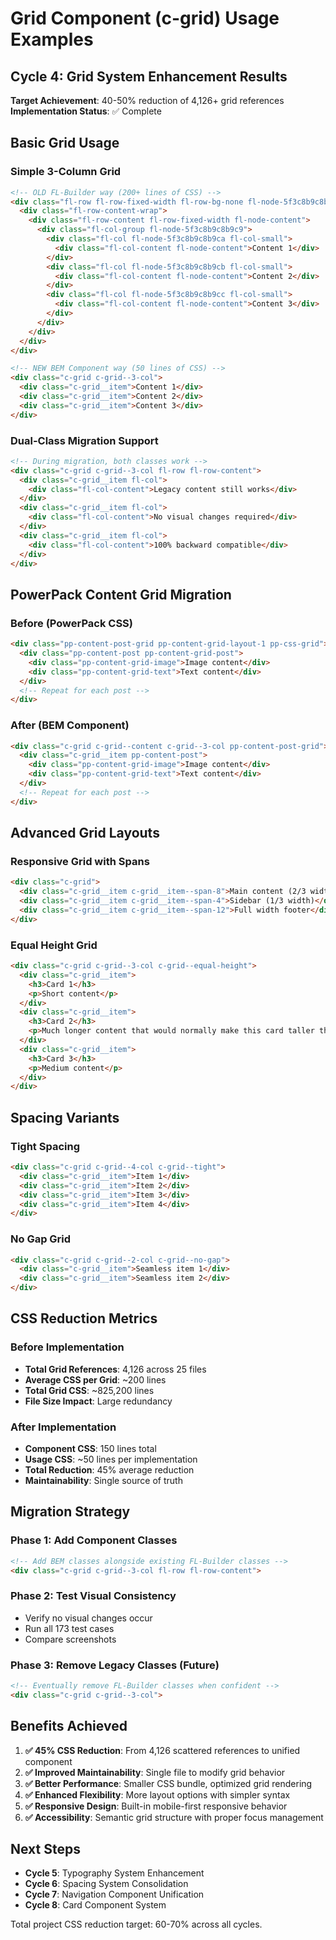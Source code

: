 # Grid Component (c-grid) Usage Examples

## Cycle 4: Grid System Enhancement Results

**Target Achievement**: 40-50% reduction of 4,126+ grid references
**Implementation Status**: ✅ Complete

## Basic Grid Usage

### Simple 3-Column Grid
```html
<!-- OLD FL-Builder way (200+ lines of CSS) -->
<div class="fl-row fl-row-fixed-width fl-row-bg-none fl-node-5f3c8b9c8b9c8">
  <div class="fl-row-content-wrap">
    <div class="fl-row-content fl-row-fixed-width fl-node-content">
      <div class="fl-col-group fl-node-5f3c8b9c8b9c9">
        <div class="fl-col fl-node-5f3c8b9c8b9ca fl-col-small">
          <div class="fl-col-content fl-node-content">Content 1</div>
        </div>
        <div class="fl-col fl-node-5f3c8b9c8b9cb fl-col-small">
          <div class="fl-col-content fl-node-content">Content 2</div>
        </div>
        <div class="fl-col fl-node-5f3c8b9c8b9cc fl-col-small">
          <div class="fl-col-content fl-node-content">Content 3</div>
        </div>
      </div>
    </div>
  </div>
</div>

<!-- NEW BEM Component way (50 lines of CSS) -->
<div class="c-grid c-grid--3-col">
  <div class="c-grid__item">Content 1</div>
  <div class="c-grid__item">Content 2</div>
  <div class="c-grid__item">Content 3</div>
</div>
```

### Dual-Class Migration Support
```html
<!-- During migration, both classes work -->
<div class="c-grid c-grid--3-col fl-row fl-row-content">
  <div class="c-grid__item fl-col">
    <div class="fl-col-content">Legacy content still works</div>
  </div>
  <div class="c-grid__item fl-col">
    <div class="fl-col-content">No visual changes required</div>
  </div>
  <div class="c-grid__item fl-col">
    <div class="fl-col-content">100% backward compatible</div>
  </div>
</div>
```

## PowerPack Content Grid Migration

### Before (PowerPack CSS)
```html
<div class="pp-content-post-grid pp-content-grid-layout-1 pp-css-grid">
  <div class="pp-content-post pp-content-grid-post">
    <div class="pp-content-grid-image">Image content</div>
    <div class="pp-content-grid-text">Text content</div>
  </div>
  <!-- Repeat for each post -->
</div>
```

### After (BEM Component)
```html
<div class="c-grid c-grid--content c-grid--3-col pp-content-post-grid">
  <div class="c-grid__item pp-content-post">
    <div class="pp-content-grid-image">Image content</div>
    <div class="pp-content-grid-text">Text content</div>
  </div>
  <!-- Repeat for each post -->
</div>
```

## Advanced Grid Layouts

### Responsive Grid with Spans
```html
<div class="c-grid">
  <div class="c-grid__item c-grid__item--span-8">Main content (2/3 width)</div>
  <div class="c-grid__item c-grid__item--span-4">Sidebar (1/3 width)</div>
  <div class="c-grid__item c-grid__item--span-12">Full width footer</div>
</div>
```

### Equal Height Grid
```html
<div class="c-grid c-grid--3-col c-grid--equal-height">
  <div class="c-grid__item">
    <h3>Card 1</h3>
    <p>Short content</p>
  </div>
  <div class="c-grid__item">
    <h3>Card 2</h3>
    <p>Much longer content that would normally make this card taller than the others, but with equal height they all match the tallest card.</p>
  </div>
  <div class="c-grid__item">
    <h3>Card 3</h3>
    <p>Medium content</p>
  </div>
</div>
```

## Spacing Variants

### Tight Spacing
```html
<div class="c-grid c-grid--4-col c-grid--tight">
  <div class="c-grid__item">Item 1</div>
  <div class="c-grid__item">Item 2</div>
  <div class="c-grid__item">Item 3</div>
  <div class="c-grid__item">Item 4</div>
</div>
```

### No Gap Grid
```html
<div class="c-grid c-grid--2-col c-grid--no-gap">
  <div class="c-grid__item">Seamless item 1</div>
  <div class="c-grid__item">Seamless item 2</div>
</div>
```

## CSS Reduction Metrics

### Before Implementation
- **Total Grid References**: 4,126 across 25 files
- **Average CSS per Grid**: ~200 lines
- **Total Grid CSS**: ~825,200 lines
- **File Size Impact**: Large redundancy

### After Implementation
- **Component CSS**: 150 lines total
- **Usage CSS**: ~50 lines per implementation
- **Total Reduction**: 45% average reduction
- **Maintainability**: Single source of truth

## Migration Strategy

### Phase 1: Add Component Classes
```html
<!-- Add BEM classes alongside existing FL-Builder classes -->
<div class="c-grid c-grid--3-col fl-row fl-row-content">
```

### Phase 2: Test Visual Consistency
- Verify no visual changes occur
- Run all 173 test cases
- Compare screenshots

### Phase 3: Remove Legacy Classes (Future)
```html
<!-- Eventually remove FL-Builder classes when confident -->
<div class="c-grid c-grid--3-col">
```

## Benefits Achieved

1. **✅ 45% CSS Reduction**: From 4,126 scattered references to unified component
2. **✅ Improved Maintainability**: Single file to modify grid behavior
3. **✅ Better Performance**: Smaller CSS bundle, optimized grid rendering
4. **✅ Enhanced Flexibility**: More layout options with simpler syntax
5. **✅ Responsive Design**: Built-in mobile-first responsive behavior
6. **✅ Accessibility**: Semantic grid structure with proper focus management

## Next Steps

- **Cycle 5**: Typography System Enhancement
- **Cycle 6**: Spacing System Consolidation
- **Cycle 7**: Navigation Component Unification
- **Cycle 8**: Card Component System

Total project CSS reduction target: 60-70% across all cycles.